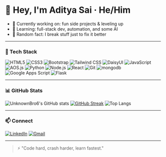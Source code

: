 # 👋 Hey, I'm Aditya Sai · He/Him

- 🔭 Currently working on: fun side projects & leveling up
- 🌱 Learning: full-stack dev, automation, and some AI
- 🧠 Random fact: I break stuff just to fix it better

---

### 🧰 Tech Stack

![HTML5](https://img.shields.io/badge/-HTML5-E34F26?logo=html5&logoColor=fff)
![CSS3](https://img.shields.io/badge/-CSS3-1572B6?logo=css3&logoColor=fff)
![Bootstrap](https://img.shields.io/badge/-Bootstrap-7952B3?logo=bootstrap&logoColor=fff)
![Tailwind CSS](https://img.shields.io/badge/-Tailwind_CSS-06B6D4?logo=tailwindcss&logoColor=fff)
![DaisyUI](https://img.shields.io/badge/-DaisyUI-9333ea?logo=tailwindcss&logoColor=fff)
![JavaScript](https://img.shields.io/badge/-JavaScript-F7DF1E?logo=javascript&logoColor=000)
![AOS.js](https://img.shields.io/badge/-AOS.js-000000?logo=aos&logoColor=fff)
![Python](https://img.shields.io/badge/-Python-3776AB?logo=python&logoColor=fff)
![Node.js](https://img.shields.io/badge/-Node.js-339933?logo=node.js&logoColor=fff)
![React](https://img.shields.io/badge/-React-61DAFB?logo=react&logoColor=000)
![Git](https://img.shields.io/badge/-Git-F05032?logo=git&logoColor=fff)
![mongodb](https://img.shields.io/badge/-mongodb-grey?style=for-the-badge&logo=mongodb&logoColor=white&labelColor=8E2DE2)
![Google Apps Script](https://img.shields.io/badge/-Apps_Script-4285F4?logo=google&logoColor=white)
![Flask](https://img.shields.io/badge/-Flask-000000?logo=flask&logoColor=white)


---

### 📊 GitHub Stats

![UnknownBro6's GitHub stats](https://github-readme-stats.vercel.app/api?username=UnknownBro6&show_icons=true&theme=tokyonight&hide_title=true)
[![GitHub Streak](https://streak-stats.demolab.com?user=UnknownBro6&theme=tokyonight)](https://git.io/streak-stats)
![Top Langs](https://github-readme-stats.vercel.app/api/top-langs/?username=UnknownBro6&theme=radical&title_color=8E2DE2&text_color=fff)

---

### 📫 Connect

[![LinkedIn](https://img.shields.io/badge/-LinkedIn-0A66C2?style=flat&logo=linkedin&logoColor=white)]([https://linkedin.com/in/YOUR-LINK-HERE](https://www.linkedin.com/in/aditya-sai-53301235b/))
[![Gmail](https://img.shields.io/badge/-Email-D14836?style=flat&logo=gmail&logoColor=white)](mailto:itsme61661@gmail.com)

---

> ⚡ "Code hard, crash harder, learn fastest."
